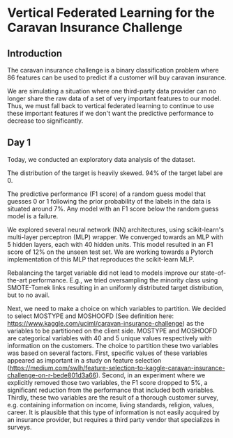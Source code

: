 # Vertical Federated Learning for the Caravan Insurance Challenge

## Introduction

The caravan insurance challenge is a binary classification problem where 86 features can be used to predict if a customer will buy caravan insurance.

We are simulating a situation where one third-party data provider can no longer share the raw data of a set of very important features to our model. Thus, we must fall back to vertical federated learning to continue to use these important features if we don't want the predictive performance to decrease too significantly.


## Day 1

Today, we conducted an exploratory data analysis of the dataset.

The distribution of the target is heavily skewed. 94% of the target label are 0.

The predictive performance (F1 score) of a random guess model that guesses 0 or 1 following the prior probability of the labels in the data is situated around 7%. Any model with an F1 score below the random guess model is a failure.

We explored several neural network (NN) architectures, using scikit-learn's multi-layer perceptron (MLP) wrapper. We converged towards an MLP with 5 hidden layers, each with 40 hidden units. This model resulted in an F1 score of 12% on the unseen test set. We are working towards a Pytorch implementation of this MLP that reproduces the scikit-learn MLP.

Rebalancing the target variable did not lead to models improve our state-of-the-art performance. E.g., we tried oversampling the minority class using SMOTE-Tomek links resulting in an uniformly distributed target distribution, but to no avail.

Next, we need to make a choice on which variables to partition. We decided to select MOSTYPE and MOSHOOFD (See definition here: https://www.kaggle.com/uciml/caravan-insurance-challenge) as the variables to be partitioned on the client side. MOSTYPE and MOSHOOFD are categorical variables with 40 and 5 unique values respectively with information on the customers. The choice to partition these two variables was based on several factors. First, specific values of these variables appeared as important in a study on feature selection (https://medium.com/swlh/feature-selection-to-kaggle-caravan-insurance-challenge-on-r-bede801d3a66). Second, in an experiment where we explicitly removed those two variables, the F1 score dropped to 5%, a significant reduction from the performance that included both variables. Thirdly, these two variables are the result of a thorough customer survey, e.g. containing information on income, living standards, religion, values, career. It is plausible that this type of information is not easily acquired by an insurance provider, but requires a third party vendor that specializes in surveys.

